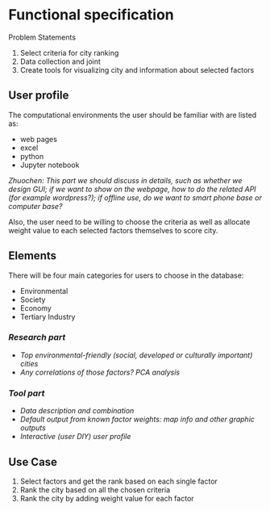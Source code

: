 # Functional specification

Problem Statements
1. Select criteria for city ranking
2. Data collection and joint
3. Create tools for visualizing city and information about selected factors

## User profile

  The computational environments the user should be familiar with are listed as:
  - web pages
  - excel
  - python
  - Jupyter notebook

  *Zhuochen: This part we should discuss in details, such as whether we design GUI; if we want to show on the webpage, how to do the related API (for example wordpress?); if offline use, do we want to smart phone base or computer base?*

  Also, the user need to be willing to choose the criteria as well as allocate
  weight value to each selected factors themselves to score city.

## Elements

  There will be four main categories for users to choose in the database:
  - Environmental
  - Society
  - Economy
  - Tertiary Industry

### *Research part*

 - *Top environmental-friendly (social, developed or culturally important) cities*
 - *Any correlations of those factors? PCA analysis*

### *Tool part*

- *Data description and combination*
- *Default output from known factor weights: map info and other graphic outputs*
- *Interactive (user DIY) user profile*



## Use Case
  1. Select factors and get the rank based on each single factor
  2. Rank the city based on all the chosen criteria
  3. Rank the city by adding weight value for each factor
